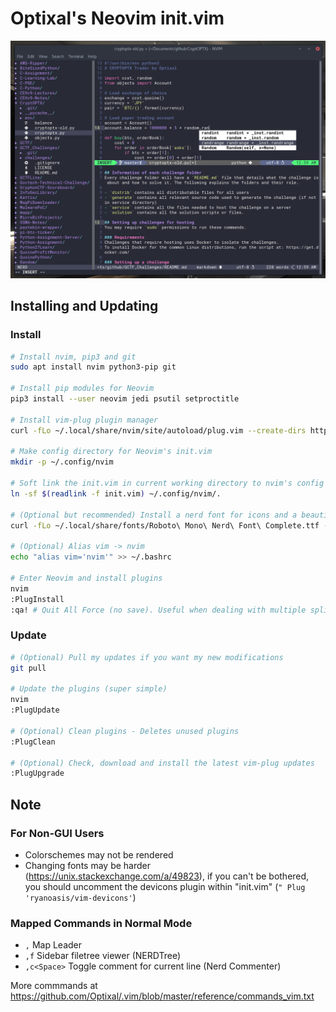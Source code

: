 # Optixal's Neovim init.vim

![Neovim Screenshot](screenshot.png)

## Installing and Updating

### Install

```sh
# Install nvim, pip3 and git
sudo apt install nvim python3-pip git

# Install pip modules for Neovim
pip3 install --user neovim jedi psutil setproctitle

# Install vim-plug plugin manager
curl -fLo ~/.local/share/nvim/site/autoload/plug.vim --create-dirs https://raw.githubusercontent.com/junegunn/vim-plug/master/plug.vim

# Make config directory for Neovim's init.vim
mkdir -p ~/.config/nvim

# Soft link the init.vim in current working directory to nvim's config location. Or simply `cp init.vim ~/.config/nvim/`
ln -sf $(readlink -f init.vim) ~/.config/nvim/.

# (Optional but recommended) Install a nerd font for icons and a beautiful airline bar (https://github.com/ryanoasis/nerd-fonts/tree/master/patched-fonts) (I'm using Roboto Mono Nerd Font Complete) (remember to change terminal font to Roboto Mono, or whichever patched font you've picked!)
curl -fLo ~/.local/share/fonts/Roboto\ Mono\ Nerd\ Font\ Complete.ttf --create-dirs https://github.com/ryanoasis/nerd-fonts/raw/master/patched-fonts/RobotoMono/complete/Roboto%20Mono%20Nerd%20Font%20Complete.ttf

# (Optional) Alias vim -> nvim
echo "alias vim='nvim'" >> ~/.bashrc

# Enter Neovim and install plugins
nvim
:PlugInstall
:qa! # Quit All Force (no save). Useful when dealing with multiple split windows.
```

### Update

```sh
# (Optional) Pull my updates if you want my new modifications
git pull

# Update the plugins (super simple)
nvim
:PlugUpdate

# (Optional) Clean plugins - Deletes unused plugins
:PlugClean

# (Optional) Check, download and install the latest vim-plug updates
:PlugUpgrade
```

## Note

### For Non-GUI Users

* Colorschemes may not be rendered
* Changing fonts may be harder (https://unix.stackexchange.com/a/49823), if you can't be bothered, you should uncomment the devicons plugin within "init.vim" (`" Plug 'ryanoasis/vim-devicons'`)

### Mapped Commands in Normal Mode

* `,` Map Leader
* `,f` Sidebar filetree viewer (NERDTree)
* `,c<Space>` Toggle comment for current line (Nerd Commenter)

More commmands at https://github.com/Optixal/.vim/blob/master/reference/commands_vim.txt

